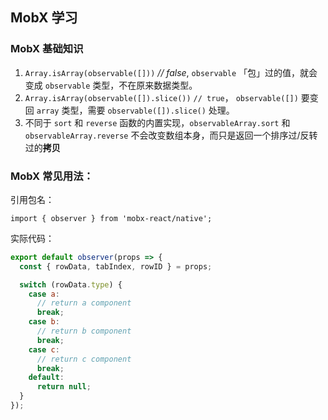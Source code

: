 ## MobX 学习

### MobX 基础知识

1.  `Array.isArray(observable([]))` _// false_, `observable` 「包」过的值，就会变成 `observable` 类型，不在原来数据类型。
2.  `Array.isArray(observable([]).slice())` `// true`， `observable([])` 要变回 `array` 类型，需要 `observable([]).slice()` 处理。
3.  不同于 `sort` 和 `reverse` 函数的内置实现，`observableArray.sort` 和 `observableArray.reverse` 不会改变数组本身，而只是返回一个排序过/反转过的**拷贝**

### MobX 常见用法：

引用包名：

`import { observer } from 'mobx-react/native';`

实际代码：

```js
export default observer(props => {
  const { rowData, tabIndex, rowID } = props;

  switch (rowData.type) {
    case a:
      // return a component
      break;
    case b:
      // return b component
      break;
    case c:
      // return c component
      break;
    default:
      return null;
  }
});
```
